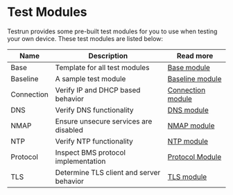 # Test Modules

Testrun provides some pre-built test modules for you to use when testing your own device. These test modules are listed below:

| Name | Description | Read more |
|---|---|---|
| Base | Template for all test modules | [Base module](/modules/test/base/README.md) |
| Baseline | A sample test module | [Baseline module](/modules/test/baseline/README.md) |
| Connection | Verify IP and DHCP based behavior | [Connection module](/modules/test/conn/README.md) |
| DNS | Verify DNS functionality | [DNS module](/modules/test/dns/README.md) |
| NMAP | Ensure unsecure services are disabled | [NMAP module](/modules/test/nmap/README.md) |
| NTP | Verify NTP functionality | [NTP module](/modules/test/ntp/README.md) |
| Protocol | Inspect BMS protocol implementation | [Protocol Module](/modules/test/protocol/README.md) |
| TLS | Determine TLS client and server behavior | [TLS module](/modules/test/tls/README.md) |
